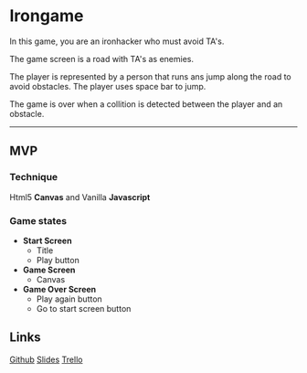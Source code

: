 # Irongame

In this game, you are an ironhacker who must avoid TA's.

The game screen is a road with  TA's as enemies.

The player is represented by a person that runs ans jump along the road to avoid obstacles. The player uses space bar to jump.

The game is over when a collition is detected between the player and an obstacle.

* * *
## MVP
### Technique
Html5 __Canvas__ and Vanilla __Javascript__

### Game states
* __Start Screen__
  * Title
  * Play button
* __Game Screen__
  * Canvas
* __Game Over Screen__
  * Play again button
  * Go to start screen button



## Links
[Github](https://giselaiff.github.io/Irongame/)
[Slides](https://docs.google.com/presentation/d/1gpjxhZOQVrXoIh6x9tTp2Wfo5maXZyrJSJbR43r7KEI/edit#slide=id.p)
[Trello](https://trello.com/b/4aoqjWMk/irongame)